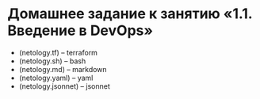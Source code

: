 # Домашнее задание к занятию «1.1. Введение в DevOps»
- (netology.tf) – terraform
- (netology.sh) – bash
- (netology.md) – markdown
- (netology.yaml) – yaml
- (netology.jsonnet) – jsonnet
